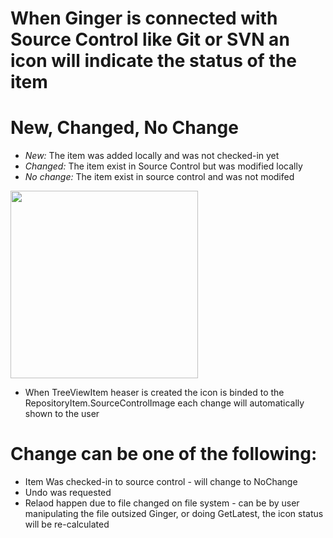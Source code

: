 # When Ginger is connected with Source Control like Git or SVN an icon will indicate the status of the item

# New, Changed, No Change

- *New:* The item was added locally and was not checked-in yet
- *Changed:* The item exist in Source Control but was modified locally
- *No change:* The item exist in source control and was not modifed

<img src="https://github.com/Ginger-Automation/Ginger/blob/master/Images/Agents.png" width="300">

- When TreeViewItem heaser is created the icon is binded to the RepositoryItem.SourceControlImage each change will automatically shown to the user

# Change can be one of the following:

- Item Was checked-in to source control - will change to NoChange
- Undo was requested 
- Relaod happen due to file changed on file system - can be by user manipulating the file outsized Ginger, or doing GetLatest, the icon status will be re-calculated
